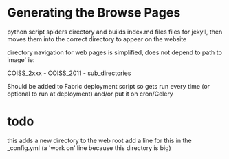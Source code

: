 # Generating the Browse Pages

python script spiders directory and builds index.md files files for jekyll,
then moves them into the correct directory to appear on the website

directory navigation for web pages is simplified, does not depend to path to image'
ie:

  COISS_2xxx
    - COISS_2011
      - sub_directories
        <list of all jpegs>

Should be added to Fabric deployment script so gets run every time
(or optional to run at deployment)
and/or put it on cron/Celery

# todo

this adds a new directory to the web root
add a line for this in the _config.yml (a 'work on' line because this directory is big)
